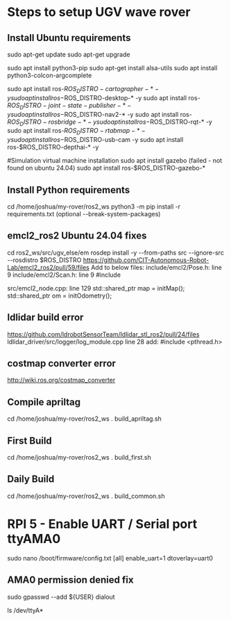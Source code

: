 # Steps to setup UGV wave rover

## Install Ubuntu requirements 

sudo apt-get update 
sudo apt-get upgrade 

sudo apt install python3-pip
sudo apt-get install alsa-utils
sudo apt install python3-colcon-argcomplete

sudo apt install ros-$ROS_DISTRO-cartographer-* -y
sudo apt install ros-$ROS_DISTRO-desktop-* -y
sudo apt install ros-$ROS_DISTRO-joint-state-publisher-* -y
sudo apt install ros-$ROS_DISTRO-nav2-* -y
sudo apt install ros-$ROS_DISTRO-rosbridge-* -y
sudo apt install ros-$ROS_DISTRO-rqt-* -y
sudo apt install ros-$ROS_DISTRO-rtabmap-* -y
sudo apt install ros-$ROS_DISTRO-usb-cam -y
sudo apt install ros-$ROS_DISTRO-depthai-* -y

#Simulation virtual machine installation
sudo apt install gazebo (failed - not found on ubuntu 24.04)
sudo apt install ros-$ROS_DISTRO-gazebo-*

## Install Python requirements 
cd /home/joshua/my-rover/ros2_ws
python3 -m pip install -r requirements.txt 
(optional --break-system-packages)

## emcl2_ros2 Ubuntu 24.04 fixes
cd ros2_ws/src/ugv_else/em
rosdep install -y --from-paths src --ignore-src --rosdistro $ROS_DISTRO
https://github.com/CIT-Autonomous-Robot-Lab/emcl2_ros2/pull/59/files
Add to below files:
include/emcl2/Pose.h: line 9
include/emcl2/Scan.h: line 9
#include <cstdint>

src/emcl2_node.cpp: line 129
std::shared_ptr<LikelihoodFieldMap> map = initMap();
std::shared_ptr<OdomModel> om = initOdometry();

## ldlidar build error
https://github.com/ldrobotSensorTeam/ldlidar_stl_ros2/pull/24/files 
ldlidar_driver/src/logger/log_module.cpp
line 28 add: #include <pthread.h>

## costmap converter error
http://wiki.ros.org/costmap_converter



## Compile apriltag
cd /home/joshua/my-rover/ros2_ws
. build_apriltag.sh

## First Build
cd /home/joshua/my-rover/ros2_ws
. build_first.sh

## Daily Build

cd /home/joshua/my-rover/ros2_ws
. build_common.sh

# RPI 5 - Enable UART / Serial port ttyAMA0

sudo nano /boot/firmware/config.txt
[all]
enable_uart=1
dtoverlay=uart0

## AMA0 permission denied fix

sudo gpasswd --add ${USER} dialout

ls /dev/ttyA*